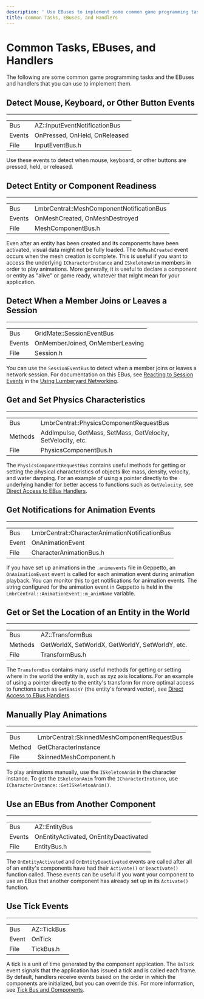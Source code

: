 ```yaml
---
description: ' Use EBuses to implement some common game programming tasks. '
title: Common Tasks, EBuses, and Handlers
---
```

# Common Tasks, EBuses, and Handlers<a name="ebuses-tasks-handlers"></a>

The following are some common game programming tasks and the EBuses and handlers that you can use to implement them\.

## Detect Mouse, Keyboard, or Other Button Events<a name="ebuses-tasks-handlers-detect-mouse-keyboard-events"></a>


****  

|  |  | 
| --- |--- |
| Bus | AZ::InputEventNotificationBus | 
| Events | OnPressed, OnHeld, OnReleased | 
| File | InputEventBus\.h | 

Use these events to detect when mouse, keyboard, or other buttons are pressed, held, or released\.

## Detect Entity or Component Readiness<a name="ebuses-tasks-handlers-detect-component-readiness"></a>


****  

|  |  | 
| --- |--- |
| Bus | LmbrCentral::MeshComponentNotificationBus | 
| Events | OnMeshCreated, OnMeshDestroyed | 
| File | MeshComponentBus\.h | 

Even after an entity has been created and its components have been activated, visual data might not be fully loaded\. The `OnMeshCreated` event occurs when the mesh creation is complete\. This is useful if you want to access the underlying `ICharacterInstance` and `ISkeletonAnim` members in order to play animations\. More generally, it is useful to declare a component or entity as "alive" or game ready, whatever that might mean for your application\.

## Detect When a Member Joins or Leaves a Session<a name="ebuses-tasks-handlers-detect-session-events"></a>


****  

|  |  | 
| --- |--- |
| Bus | GridMate::SessionEventBus | 
| Events | OnMemberJoined, OnMemberLeaving | 
| File | Session\.h | 

You can use the `SessionEventBus` to detect when a member joins or leaves a network session\. For documentation on this EBus, see [Reacting to Session Events](/docs/userguide/networking/session-service-events.md) in the [Using Lumberyard Networking](/docs/userguide/networking/intro.md)\.

## Get and Set Physics Characteristics<a name="ebuses-tasks-handlers-physics-characteristics"></a>


****  

|  |  | 
| --- |--- |
| Bus | LmbrCentral::PhysicsComponentRequestBus | 
| Methods | AddImpulse, GetMass, SetMass, GetVelocity, SetVelocity, etc\. | 
| File | PhysicsComponentBus\.h | 

The `PhysicsComponentRequestBus` contains useful methods for getting or setting the physical characteristics of objects like mass, density, velocity, and water damping\. For an example of using a pointer directly to the underlying handler for better access to functions such as `GetVelocity`, see [Direct Access to EBus Handlers](/docs/userguide/programming/ebus/handlers-direct-access.md)\.

## Get Notifications for Animation Events<a name="ebuses-tasks-handlers-animation-events"></a>


****  

|  |  | 
| --- |--- |
| Bus | LmbrCentral::CharacterAnimationNotificationBus | 
| Event | OnAnimationEvent | 
| File | CharacterAnimationBus\.h | 

If you have set up animations in the `.animevents` file in Geppetto, an `OnAnimationEvent` event is called for each animation event during animation playback\. You can monitor this to get notifications for animation events\. The string configured for the animation event in Geppetto is held in the `LmbrCentral::AnimationEvent::m_animName` variable\.

## Get or Set the Location of an Entity in the World<a name="ebuses-tasks-handlers-entity-location"></a>


****  

|  |  | 
| --- |--- |
| Bus | AZ::TransformBus | 
| Methods | GetWorldX, SetWorldX, GetWorldY, SetWorldY, etc\. | 
| File | TransformBus\.h | 

The `TransformBus` contains many useful methods for getting or setting where in the world the entity is, such as xyz axis locations\. For an example of using a pointer directly to the entity's transform for more optimal access to functions such as `GetBasisY` \(the entity's forward vector\), see [Direct Access to EBus Handlers](/docs/userguide/programming/ebus/handlers-direct-access.md)\.

## Manually Play Animations<a name="ebuses-tasks-handlers-play-animations"></a>


****  

|  |  | 
| --- |--- |
| Bus | LmbrCentral::SkinnedMeshComponentRequestBus | 
| Method | GetCharacterInstance | 
| File | SkinnedMeshComponent\.h | 

To play animations manually, use the `ISkeletonAnim` in the character instance\. To get the `ISkeletonAnim` from the `ICharacterInstance`, use `ICharacterInstance::GetISkeletonAnim()`\.

## Use an EBus from Another Component<a name="ebuses-tasks-handlers-use-other-component-ebus"></a>


****  

|  |  | 
| --- |--- |
| Bus | AZ::EntityBus | 
| Events | OnEntityActivated, OnEntityDeactivated | 
| File | EntityBus\.h | 

The `OnEntityActivated` and `OnEntityDeactivated` events are called after all of an entity's components have had their `Activate()` or `Deactivate()` function called\. These events can be useful if you want your component to use an EBus that another component has already set up in its `Activate()` function\.

## Use Tick Events<a name="ebuses-tasks-handlers-tick-events"></a>


****  

|  |  | 
| --- |--- |
| Bus | AZ::TickBus | 
| Event | OnTick | 
| File | TickBus\.h | 

A tick is a unit of time generated by the component application\. The `OnTick` event signals that the application has issued a tick and is called each frame\. By default, handlers receive events based on the order in which the components are initialized, but you can override this\. For more information, see [Tick Bus and Components](/docs/userguide/components/entity-system-pg-tick-bus.md)\.